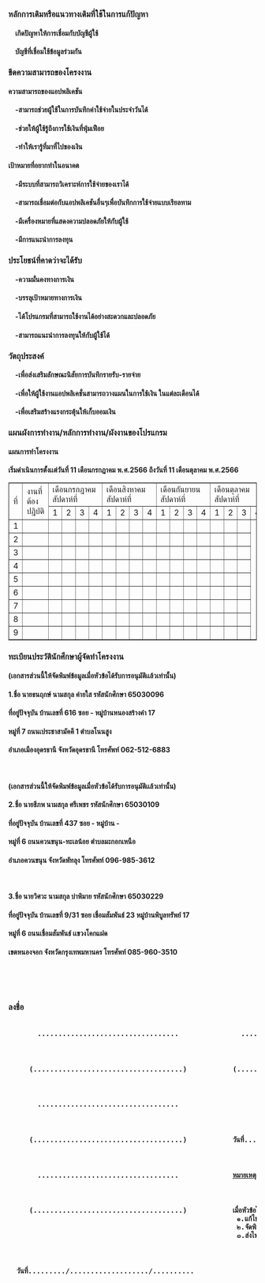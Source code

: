 <H3>หลักการเดิมหรือแนวทางเดิมที่ใช้ในการแก้ปัญหา</H3>	
  <H4>&emsp;เกิดปัญหาให้การเชื่อมกับบัญชีผู้ใช้</H4>
  <H4>&emsp;บัญชีที่เชื่อมใช้ข้อมูลร่วมกัน</H4> 
<H3>ขีดความสามารถของโครงงาน</H3>	
 <H4>ความสามารถของแอปพลิเคชัน</H4> 
  <H4>&emsp;-สามารถช่วยผู้ใช้ในการบันทึกค่าใช้จ่ายในประจำวันได้</H4> 
  <H4>&emsp;-ช่วยให้ผู้ใช้รู้ถึงการใช้เงินที่ฟุ่มเฟือย</H4> 
  <H4>&emsp;-ทำให้เรารู้ที่มาที่ไปของเงิน</H4> 
<H4>เป้าหมายที่อยากทำในอนาคต</H4> 
 <H4>&emsp;-มีระบบที่สามารถวิเคราะห์การใช้จ่ายของเราได้</H4> 
 <H4>&emsp;-สามารถเชื่อมต่อกับแอปพลิเคชันอื่นๆเพื่อบันทึกการใช้จ่ายแบบเรียลทาม</H4> 
 <H4>&emsp;-มีเครื่องหมายที่แสดงความปลอดภัยให้กับผู้ใช้</H4> 
 <H4>&emsp;-มีการแนะนำการลงทุน</H4> 
<H3>ประโยชน์ที่คาดว่าจะได้รับ	</H3>
 <H4>&emsp;-ความมั่นคงทางการเงิน </H4> 
 <H4>&emsp;-บรรลุเป้าหมายทางการเงิน</H4> 
 <H4>&emsp;-ได้โปรแกรมที่สามารถใช้งานได้อย่างสะดวกและปลอดภัย</H4>
 <H4>&emsp;-สามารถแนะนำการลงทุนให้กับผู้ใช้ได้</H4>

###	วัตถุประสงค์	
<H4>&emsp;-เพื่อส่งเสริมลักษณะนิสัยการบันทึกรายรับ-รายจ่าย</H4> 
<H4>&emsp;-เพื่อให้ผู้ใช้งานแอปพลิเคชั่นสามารถวางแผนในการใช้เงิน
 ในแต่ละเดือนได้</H4> 
<H4>&emsp;-เพื่อเสริมสร้างแรงกระตุ้นให้เก็บออมเงิน</H4> 

<H3>แผนผังการทํางาน/หลักการทํางาน/ผังงานของโปรแกรม</H3>
<H4>แผนการทําโครงงาน</H4>
<H4>เริ่มดำเนินการตั้งเเต่วันที่ 11 เดือนกรกฎาคม พ.ศ.2566 ถึงวันที่ 11 เดือนตุลาคม พ.ศ.2566
  
<table border="1">
  <tr>
    <td rowspan="2">ที่</td>
    <td rowspan="2">งานที่ต้องปฎิบัติ</td>
    <td colspan="4">เดือนกรกฎาคม<br>สัปดาห์ที่</br></td>
    <td colspan="4">เดือนสิงหาคม<br>สัปดาห์ที่</br></td>
    <td colspan="4">เดือนกันยายน<br>สัปดาห์ที่</br></td>
    <td colspan="4">เดือนตุลาคม<br>สัปดาห์ที่</br></td>
  </tr>
  <tr>
    <td>1</td>
    <td>2</td>
    <td>3</td>
    <td>4</td>
    <td>1</td>
    <td>2</td>
    <td>3</td>
    <td>4</td>
    <td>1</td>
    <td>2</td>
    <td>3</td>
    <td>4</td>
    <td>1</td>
    <td>2</td>
    <td>3</td>
    <td>4</td>
  </tr>
  <tr>
    <td>1</td>
    <td></td>
    <td></td>
    <td></td>
    <td></td>
    <td></td>
    <td></td>
    <td></td>
    <td></td>
    <td></td>
    <td></td>
    <td></td>
    <td></td>
    <td></td>
    <td></td>
    <td></td>
    <td></td>
  </tr>
    <tr>
    <td>2</td>
    <td></td>
    <td></td>
    <td></td>
    <td></td>
    <td></td>
    <td></td>
    <td></td>
    <td></td>
    <td></td>
    <td></td>
    <td></td>
    <td></td>
    <td></td>
    <td></td>
    <td></td>
    <td></td>
  </tr>
    <tr>
    <td>3</td>
    <td></td>
    <td></td>
    <td></td>
    <td></td>
    <td></td>
    <td></td>
    <td></td>
    <td></td>
    <td></td>
    <td></td>
    <td></td>
    <td></td>
    <td></td>
    <td></td>
    <td></td>
    <td></td>
  </tr>
    <tr>
    <td>4</td>
    <td></td>
    <td></td>
    <td></td>
    <td></td>
    <td></td>
    <td></td>
    <td></td>
    <td></td>
    <td></td>
    <td></td>
    <td></td>
    <td></td>
    <td></td>
    <td></td>
    <td></td>
    <td></td>
  </tr>
    <tr>
    <td>5</td>
    <td></td>
    <td></td>
    <td></td>
    <td></td>
    <td></td>
    <td></td>
    <td></td>
    <td></td>
    <td></td>
    <td></td>
    <td></td>
    <td></td>
    <td></td>
    <td></td>
    <td></td>
    <td></td>
  </tr>
    <tr>
    <td>6</td>
    <td></td>
    <td></td>
    <td></td>
    <td></td>
    <td></td>
    <td></td>
    <td></td>
    <td></td>
    <td></td>
    <td></td>
    <td></td>
    <td></td>
    <td></td>
    <td></td>
    <td></td>
    <td></td>
  </tr>
    <tr>
    <td>7</td>
    <td></td>
    <td></td>
    <td></td>
    <td></td>
    <td></td>
    <td></td>
    <td></td>
    <td></td>
    <td></td>
    <td></td>
    <td></td>
    <td></td>
    <td></td>
    <td></td>
    <td></td>
    <td></td>
  </tr>
    <tr>
    <td>8</td>
    <td></td>
    <td></td>
    <td></td>
    <td></td>
    <td></td>
    <td></td>
    <td></td>
    <td></td>
    <td></td>
    <td></td>
    <td></td>
    <td></td>
    <td></td>
    <td></td>
    <td></td>
    <td></td>
  </tr>
    <tr>
    <td>9</td>
    <td></td>
    <td></td>
    <td></td>
    <td></td>
    <td></td>
    <td></td>
    <td></td>
    <td></td>
    <td></td>
    <td></td>
    <td></td>
    <td></td>
    <td></td>
    <td></td>
    <td></td>
    <td></td>
  </tr>
</table>
<H3>ทะเบียนประวัตินักศึกษาผู้จัดทำโครงงาน</H3>
<H4>(เอกสารส่วนนี้ให้จัดพิมพ์ข้อมูลเมื่อหัวข้อได้รับการอนุมัติเเล้วเท่านั้น)
<H4> 1.ชื่อ นายธนฤกษ์ นามสกุล ค่ายใส รหัสนักศึกษา 65030096 </H4>
<H4> ที่อยู่ปัจจุบัน บ้านเลขที่ 616 ซอย - หมู่บ้านหนองสร้างคำ 17 </H4>
<H4> หมู่ที่ 7 ถนนเประชาสามัคคี 1 ตำบลโนนสูง </H4>
<H4> อำเภอเมืองอุดรธานี จังหวัดอุดรธานี โทรศัพท์ 062-512-6883 </H4>
<br>
<H4>(เอกสารส่วนนี้ให้จัดพิมพ์ข้อมูลเมื่อหัวข้อได้รับการอนุมัติเเล้วเท่านั้น)
<H4> 2.ชื่อ นายธีภพ นามสกุล ศรีเพชร รหัสนักศึกษา 65030109 </H4>
<H4> ที่อยู่ปัจจุบัน บ้านเลขที่ 437 ซอย - หมู่บ้าน - </H4>
<H4> หมู่ที่ 6 ถนนควนขนุน-ทะเลน้อย ตำบลมะกอกเหนือ </H4>
<H4> อำเภอควนขนุน จังหวัดพัทลุง โทรศัพท์ 096-985-3612 </H4>
<br>
<H4> 3.ชื่อ นายวิศวะ นามสกุล บ่าพิมาย รหัสนักศึกษา 65030229 </H4>
<H4> ที่อยู่ปัจจุบัน บ้านเลขที่ 9/31 ซอย เชื่อมสัมพันธ์ 23 หมู่บ้านพิบูลทรัพย์ 17 </H4>
<H4> หมู่ที่ 6 ถนนเชื่อมสัมพันธ์ เเขวงโคกแฝด </H4>
<H4> เขตหนองจอก จังหวัดกรุงเทพมหานคร โทรศัพท์ 085-960-3510 </H4>
<br>
<br>
<br>
<H3>ลงชื่อ</H3>
<pre><H4>&emsp;&emsp;&emsp;&emsp;&emsp;&emsp;&emsp;..................................&emsp;&emsp;&emsp;&emsp;&emsp;&emsp;&emsp;&emsp;&emsp;&emsp;&emsp;&emsp;&emsp;&emsp;&emsp;..................................<H4>
<H4>&emsp;&emsp;&emsp;&emsp;&emsp;(....................................)&emsp;&emsp;&emsp;&emsp;&emsp;&emsp;&emsp;&emsp;&emsp;&emsp;&emsp;(....................................)<H4>
<H4>&emsp;&emsp;&emsp;&emsp;&emsp;&emsp;&emsp;..................................&emsp;&emsp;&emsp;&emsp;&emsp;&emsp;&emsp;&emsp;&emsp;&emsp;&emsp;&emsp;&emsp;&emsp;&emsp;&emsp;&emsp;&emsp;&emsp;&emsp;&emsp;&emsp;&emsp;&emsp;&emsp;อาจารย์ที่ปรึกษา<H4>
<H4>&emsp;&emsp;&emsp;&emsp;&emsp;(....................................)&emsp;&emsp;&emsp;&emsp;&emsp;&emsp;&emsp;&emsp;&emsp;&emsp;&emsp;วันที่........./.................../..........<H4>
<H4>&emsp;&emsp;&emsp;&emsp;&emsp;&emsp;&emsp;..................................&emsp;&emsp;&emsp;&emsp;&emsp;&emsp;&emsp;&emsp;&emsp;&emsp;&emsp;&emsp;&emsp;<ins>หมายเหตุ</ins></H4>
<H4>&emsp;&emsp;&emsp;&emsp;&emsp;(....................................)&emsp;&emsp;&emsp;&emsp;&emsp;&emsp;&emsp;&emsp;&emsp;&emsp;<textalign = center> เมื่อหัวข้อได้รับการอนุมัติแล้วให้ดำเนินการดังนี้
                                                       ๑.แก้ไขแบบขออนุมัติหัวข้อโครงงานตามคำแนะนำของคณะกรรมการสอบ
                                                       ๒.จัดพิมพ์และให้อาจารย์ที่ปรึกษาลงชื่อ
                                                       ๓.ส่งไฟล์ในระบบตามประกาศแจ้งของกรรมการวิชาโครงงาน</textalign></H4>
<H4>  วันที่........./.................../..........</H4>
